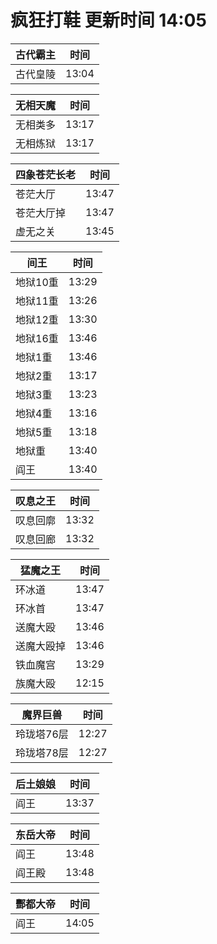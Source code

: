 # 疯狂打鞋 更新时间 14:05

| 古代霸主   | 时间    |
|--------|-------|
| 古代皇陵 | 13:04 |

| 无相天魔   | 时间    |
|--------|-------|
| 无相类多 | 13:17 |
| 无相炼狱 | 13:17 |

| 四象苍茫长老   | 时间    |
|--------|-------|
| 苍茫大厅 | 13:47 |
| 苍茫大厅掉 | 13:47 |
| 虚无之关 | 13:45 |

| 间王   | 时间    |
|--------|-------|
| 地狱10重 | 13:29 |
| 地狱11重 | 13:26 |
| 地狱12重 | 13:30 |
| 地狱16重 | 13:46 |
| 地狱1重 | 13:46 |
| 地狱2重 | 13:17 |
| 地狱3重 | 13:23 |
| 地狱4重 | 13:16 |
| 地狱5重 | 13:18 |
| 地狱重 | 13:40 |
| 阎王 | 13:40 |

| 叹息之王   | 时间    |
|--------|-------|
| 叹息回廓 | 13:32 |
| 叹息回廊 | 13:32 |

| 猛魔之王   | 时间    |
|--------|-------|
| 环冰道 | 13:47 |
| 环冰首 | 13:47 |
| 送魔大殴 | 13:46 |
| 送魔大殴掉 | 13:46 |
| 铁血魔宫 | 13:29 |
| 族魔大殴 | 12:15 |

| 魔界巨兽   | 时间    |
|--------|-------|
| 玲珑塔76层 | 12:27 |
| 玲珑塔78层 | 12:27 |

| 后土娘娘   | 时间    |
|--------|-------|
| 阎王 | 13:37 |

| 东岳大帝   | 时间    |
|--------|-------|
| 阎王 | 13:48 |
| 阎王殿 | 13:48 |

| 酆都大帝   | 时间    |
|--------|-------|
| 阎王 | 14:05 |